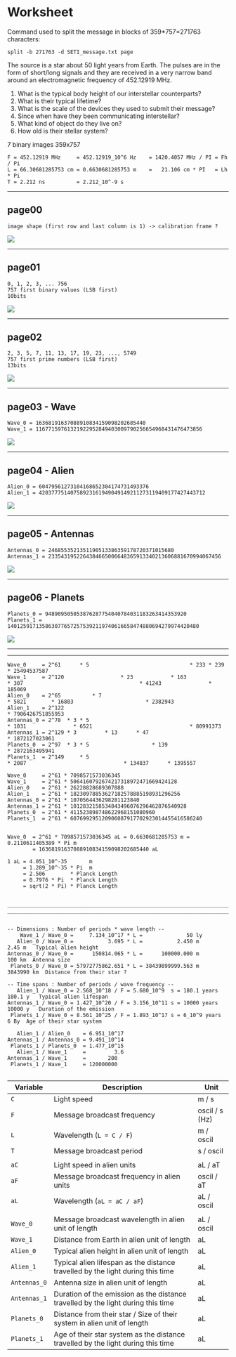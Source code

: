 # Worksheet

Command used to split the message in blocks of 359*757=271763 characters:

    split -b 271763 -d SETI_message.txt page

The source is a star about 50 light years from Earth. 
The pulses are in the form of short/long signals and they are received in a very narrow band around an electromagnetic frequency of 452.12919 MHz.

1. What is the typical body height of our interstellar counterparts?
2. What is their typical lifetime?
3. What is the scale of the devices they used to submit their message?
4. Since when have they been communicating interstellar?
5. What kind of object do they live on?
6. How old is their stellar system?


7 binary images 359x757

    F = 452.12919 MHz     = 452.12919_10^6 Hz    = 1420.4057 MHz / PI = Fh / Pi
    L = 66.30681285753 cm = 0.6630681285753 m    =   21.106 cm * PI   = Lh * Pi
    T = 2.212 ns          = 2.212_10^-9 s
   

        
_______________________________________________________________________________
## page00
    image shape (first row and last column is 1) -> calibration frame ?
    
![](page00.png)
    
_______________________________________________________________________________
## page01
    0, 1, 2, 3, ... 756
    757 first binary values (LSB first)
    10bits
    
![](page01.png)
    
_______________________________________________________________________________
## page02
    2, 3, 5, 7, 11, 13, 17, 19, 23, ..., 5749
    757 first prime numbers (LSB first)
    13bits
    
![](page02.png)

    
_______________________________________________________________________________
## page03 - Wave
      
    Wave_0 = 16368191637088910834159098202685440
    Wave_1 = 11677159761321922952849403009790256654968431476473856
    
![](page03.png)


_______________________________________________________________________________
## page04 - Alien
    
    Alien_0 = 60479561273104168652304174731493376
    Alien_1 = 42037775140758923161949049149211273119409177427443712
    
![](page04.png)
_______________________________________________________________________________
## page05 - Antennas

    Antennas_0 = 2468553521351190513386359178720371015680
    Antennas_1 = 2335431952264384665006648365913340213606881670994067456

![](page05.png)

_______________________________________________________________________________
## page06 - Planets

    Planets_0 = 948909505053876287754040784031183263414353920
    Planets_1 = 1401259171358630776572575392119740616658474880694279974420480
        
![](page06.png)


_______________________________________________________________________________
_______________________________________________________________________________

```
Wave_0     = 2^61      * 5                                * 233 * 239                                                                 * 25494537587
Wave_1     = 2^120                  * 23            * 163             * 307                                     * 41243               * 185069
Alien_0    = 2^65          * 7                                                            * 5821        * 16883                       * 2382943
Alien_1    = 2^122                                                                                                                    * 7906426751855953
Antennas_0 = 2^78  * 3 * 5                                                  * 1031               * 6521                               * 80991373
Antennas_1 = 2^129 * 3         * 13      * 47                                                                                         * 1872127023061
Planets_0  = 2^97  * 3 * 5                    * 139                                                                                   * 2872163495941
Planets_1  = 2^149     * 5                                                         * 2087                               * 134837      * 1395557

Wave_0     = 2^61 * 7098571573036345
Wave_1     = 2^61 * 5064160792674217318972471669424128
Alien_0    = 2^61 * 26228828689307888
Alien_1    = 2^61 * 18230978853627182578885198931296256
Antennas_0 = 2^61 * 1070564436298281123840
Antennas_1 = 2^61 * 1012832158534843496076296462876540928
Planets_0  = 2^61 * 411523898748622968151080960
Planets_1  = 2^61 * 607699295120906087917702923014455416586240


Wave_0  = 2^61 * 7098571573036345 aL = 0.6630681285753 m = 0.2110611405389 * Pi m
        = 16368191637088910834159098202685440 aL
        
1 aL = 4.051_10^-35       m
     = 1.289_10^-35 * Pi  m
     = 2.506        * Planck Length
     = 0.7976 * Pi  * Planck Length
     = sqrt(2 * Pi) * Planck Length
     

____________________________________________________________________________
____________________________________________________________________________

     
-- Dimensions : Number of periods * wave length --
    Wave_1 / Wave_0 =     7.134_10^17 * L =              50 ly
   Alien_0 / Wave_0 =           3.695 * L =           2.450 m              2.45 m   Typical alien height 
Antennas_0 / Wave_0 =      150814.065 * L =      100000.000 m               100 km  Antenna size 
 Planets_0 / Wave_0 = 57972775862.651 * L = 38439899999.563 m           3843990 km  Distance from their star ?
 
-- Time spans : Number of periods / wave frequency --
   Alien_1 / Wave_0 = 2.568_10^18 / F = 5.680_10^9  s = 180.1 years       180.1 y   Typical alien lifespan
Antennas_1 / Wave_0 = 1.427_10^20 / F = 3.156_10^11 s = 10000 years       10000 y   Duration of the emission
 Planets_1 / Wave_0 = 8.561_10^25 / F = 1.893_10^17 s = 6_10^9 years          6 By  Age of their star system

   Alien_1 / Alien_0    = 6.951_10^17
Antennas_1 / Antennas_0 = 9.491_10^14
 Planets_1 / Planets_0  = 1.477_10^15
   Alien_1 / Wave_1     =         3.6
Antennas_1 / Wave_1     =       200
 Planets_1 / Wave_1     = 120000000
 
```

| Variable     | Description | Unit |
|--------------|-------------|------|
| `C`          | Light speed                                     | m / s
| `F`          | Message broadcast frequency                     | oscil / s (Hz)
| `L`          | Wavelength (`L = C / F`)                        | m / oscil
| `T`          | Message broadcast period                        | s / oscil
|||
| `aC`         | Light speed in alien units                      | aL / aT
| `aF`         | Message broadcast frequency in alien units      | oscil / aT
| `aL`         | Wavelength (`aL = aC / aF`)                     | aL / oscil
|||
| `Wave_0`     | Message broadcast wavelength in alien unit of length                              | aL / oscil      
| `Wave_1`     | Distance from Earth in alien unit of length                                       | aL
| `Alien_0`    | Typical alien height in alien unit of length                                      | aL
| `Alien_1`    | Typical alien lifespan as the distance travelled by the light during this time    | aL
| `Antennas_0` | Antenna size in alien unit of length                                              | aL
| `Antennas_1` | Duration of the emission  as the distance travelled by the light during this time | aL
| `Planets_0`  | Distance from their star / Size of their system in alien unit of length           | aL
| `Planets_1`  | Age of their star system as the distance travelled by the light during this time  | aL
